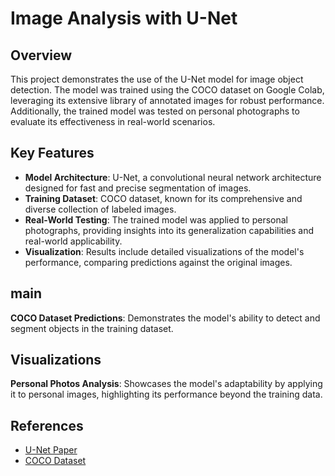 # Image Analysis with U-Net

## Overview
This project demonstrates the use of the U-Net model for image object detection. The model was trained using the COCO dataset on Google Colab, leveraging its extensive library of annotated images for robust performance. Additionally, the trained model was tested on personal photographs to evaluate its effectiveness in real-world scenarios.

## Key Features
- **Model Architecture**: U-Net, a convolutional neural network architecture designed for fast and precise segmentation of images.
- **Training Dataset**: COCO dataset, known for its comprehensive and diverse collection of labeled images.
- **Real-World Testing**: The trained model was applied to personal photographs, providing insights into its generalization capabilities and real-world applicability.
- **Visualization**: Results include detailed visualizations of the model's performance, comparing predictions against the original images.
## main
 **COCO Dataset Predictions**: Demonstrates the model's ability to detect and segment objects in the training dataset.

## Visualizations
 **Personal Photos Analysis**: Showcases the model's adaptability by applying it to personal images, highlighting its performance beyond the training data.

## References
- [U-Net Paper](https://arxiv.org/abs/1505.04597)
- [COCO Dataset](https://cocodataset.org/#home)
